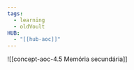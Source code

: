 ```yaml
---
tags:
  - learning
  - oldVoult
HUB:
  - "[[hub-aoc]]"
---
```

![[concept-aoc-4.5 Memória secundária]]